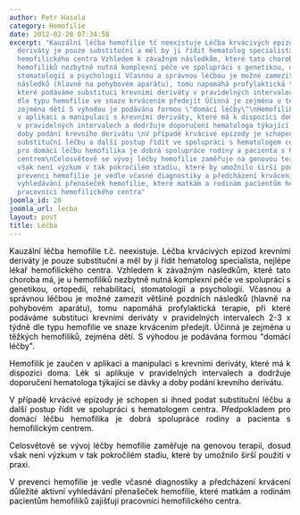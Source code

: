 ```yaml
---
author: Petr Hasala
category: Hemofilie
date: 2012-02-28 07:34:58
excerpt: "Kauzální léčba hemofilie tč neexistuje Léčba krvácivých epizod krevními
  deriváty je pouze substituční a měl by ji řídit hematolog specialista, nejlépe lékař
  hemofilického centra Vzhledem k závažným následkům, které tato choroba má, je u
  hemofiliků nezbytně nutná komplexní péče ve spolupráci s genetikou, ortopedií, rehabilitací,
  stomatologií a psychologií Včasnou a správnou léčbou je možné zamezit většině pozdních
  následků (hlavně na pohybovém aparátu), tomu napomáhá profylaktická terapie, při
  které podáváme substituci krevními deriváty v pravidelných intervalech 2-3 x týdně
  dle typu hemofilie ve snaze krvácením předejít Účinná je zejména u těžkých hemofiliků,
  zejména dětí S výhodou je podávána formou \"domácí léčby\"\nHemofilik je zaučen
  v aplikaci a manipulaci s krevními deriváty, které má k dispozici doma Lék si aplikuje
  v pravidelných intervalech a dodržuje doporučení hematologa týkající se dávky a
  doby podání krevního derivátu \nV případě krvácivé epizody je schopen si ihned podat
  substituční léčbu a další postup řídit ve spolupráci s hematologem centra Předpokladem
  pro domácí léčbu hemofilika je dobrá spolupráce rodiny a pacienta s hemofilickým
  centrem\nCelosvětově se vývoj léčby hemofilie zaměřuje na genovou terapii, dosud
  však není výzkum v tak pokročilém stadiu, které by umožnilo širší použití v praxi\nV
  prevenci hemofilie je vedle včasné diagnostiky a předcházení krvácení důležité aktivní
  vyhledávání přenašeček hemofilie, které matkám a rodinám pacientům hemofiliků zajišťují
  pracovníci hemofilického centra"
joomla_id: 20
joomla_url: lecba
layout: post
title: Léčba
---
```


<p style="text-align: justify;">
 <span style="color: #000000;">
  Kauzální léčba hemofilie t.č. neexistuje. Léčba krvácivých epizod krevními deriváty je pouze substituční a měl by ji řídit hematolog specialista, nejlépe lékař hemofilického centra. Vzhledem k závažným následkům, které tato choroba má, je u hemofiliků nezbytně nutná komplexní péče ve spolupráci s genetikou, ortopedií, rehabilitací, stomatologií a psychologií. Včasnou a správnou léčbou je možné zamezit většině pozdních následků (hlavně na pohybovém aparátu), tomu napomáhá profylaktická terapie, při které podáváme substituci krevními deriváty v pravidelných intervalech 2-3 x týdně dle typu hemofilie ve snaze krvácením předejít. Účinná je zejména u těžkých hemofiliků, zejména dětí. S výhodou je podávána formou "domácí léčby".
 </span>
</p>
<p style="text-align: justify;">
 <span class="alert" style="color: #000000;">
  Hemofilik je zaučen v aplikaci a manipulaci s krevními deriváty, které má k dispozici doma. Lék si aplikuje v pravidelných intervalech a dodržuje doporučení hematologa týkající se dávky a doby podání krevního derivátu.
 </span>
</p>
<p style="text-align: justify;">
 <span class="alert" style="color: #000000;">
  V případě krvácivé epizody je schopen si ihned podat substituční léčbu a další postup řídit ve spolupráci s hematologem centra. Předpokladem pro domácí léčbu hemofilika je dobrá spolupráce rodiny a pacienta s hemofilickým centrem.
 </span>
</p>
<p style="text-align: justify;">
 <span style="color: #000000;">
  Celosvětově se vývoj léčby hemofilie zaměřuje na genovou terapii, dosud však není výzkum v tak pokročilém stadiu, které by umožnilo širší použití v praxi.
 </span>
</p>
<p style="text-align: justify;">
 <span style="color: #000000;">
  V prevenci hemofilie je vedle včasné diagnostiky a předcházení krvácení důležité aktivní vyhledávání přenašeček hemofilie, které matkám a rodinám pacientům hemofiliků zajišťují pracovníci hemofilického centra.
 </span>
</p>